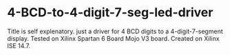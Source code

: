 # 4-BCD-to-4-digit-7-seg-led-driver
Title is self explenatory. just a driver for 4 BCD digits to a 4-digit-7-segment display. 
Tested on Xilinx Spartan 6 Board Mojo V3 board. Created on Xilinx ISE 14.7.  
